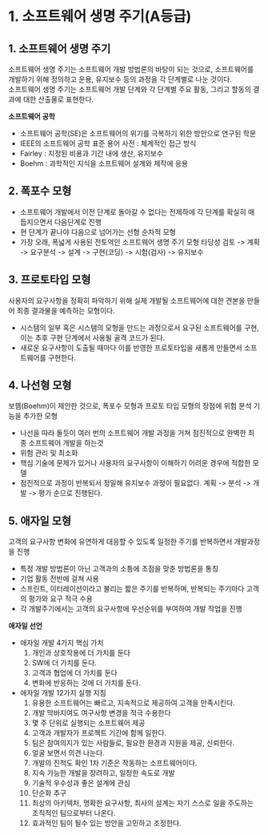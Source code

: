 # 1. 소프트웨어 생명 주기(A등급)
## 1. 소프트웨어 생명 주기
소프트웨어 생명 주기는 소프트웨어 개발 방법론의 바탕이 되는 것으로, 소프트웨어를 개발하기 위해 
정의하고 운용, 유지보수 등의 과정을 각 단계별로 나눈 것이다. <br>
소프트웨어 생명 주기는 소프트웨어 개발 단계와 각 단계별 주요 활동, 그리고 할동의 결과에 대한 산출물로
표현한다.

**소프트웨어 공학**

- 소프트웨어 공학(SE)은 소프트웨어의 위기를 극복하기 위한 방안으로 연구된 학문
- IEEE의 소프트웨어 공학 표준 용어 사전 : 체계적인 접근 방식
- Fairley : 지정된 비용과 기간 내에 생산, 유지보수
- Boehm : 과학적인 지식을 소프트웨어 설계와 제작에 응용

## 2. 폭포수 모형
- 소프트웨어 개발에서 이전 단계로 돌아갈 수 없다는 전제하에 각 단계를 확실히 매듭지으면서 다음단계로 진행
- 현 단계가 끝나야 다음으로 넘어가는 선형 순차적 모형
- 가장 오래, 폭넓게 사용된 전토억인 소프트웨어 생명 주기 모형
타당성 검토 -> 계획 -> 요구분석 -> 설계 -> 구현(코딩) -> 시험(검사) -> 유지보수

## 3. 프로토타입 모형
사용자의 요구사항을 정확히 파악하기 위해 실제 개발될 소프트웨어에 대한 견본을 만들어 최종 결과물을 예측하는 모형이다.

- 시스템의 일부 혹은 시스템의 모형을 만드는 과정으로서 요구된 소프트웨어를 구현, 이는 추후 구현 단계에서 사용될 골격 코드가 된다.
- 새로운 요구사항이 도출될 때마다 이를 반영한 프로토타입을 새롭게 만들면서 소프트웨어를 구현한다.

## 4. 나선형 모형
보헴(Boehm)이 제안한 것으로, 폭포수 모형과 프로토 타입 모형의 장점에 위험 분석 기능을 추가한 모형

- 나선을 따라 돌듯이 여러 번의 소프트웨어 개발 과정을 거쳐 점진적으로 완벽한 최종 소프트웨어 개발을 하는것
- 위험 관리 및 최소화
- 핵심 기술에 문제가 있거나 사용자의 요구사항이 이해하기 어려운 경우에 적합한 모델
- 점진적으로 과정이 반복되서 정밀해 유지보수 과정이 필요없다.
계획 -> 분석 -> 개발 -> 평가 순으로 진행된다.

## 5. 애자일 모형
고객의 요구사항 변화에 유연하게 대응할 수 있도록 일정한 주기를 반복하면서 개발과정을 진행

- 특정 개발 방법론이 아닌 고객과의 소틍에 초점을 맞춘 방법론을 통칭
- 기업 활동 전반에 걸쳐 사용
- 스프린트, 이터레이션이라고 불리는 짧은 주기를 반복하며, 반복되는 주기마다 고객의 평가와 요구 적극 수용
- 각 개발주기에서는 고객의 요구사항에 우선순위를 부여하여 개발 작업을 진행

**애자일 선언**
- 애자일 개발 4가지 핵심 가치
  1. 개인과 상호작용에 더 가치를 둔다
  2. SW에 더 가치를 둔다.
  3. 고객과 협업에 더 가치를 둔다
  4. 변화에 반응하는 것에 더 가치를 둔다.
- 애자일 개발 12가지 실행 지침
  1. 유용한 소프트웨어는 빠르고, 지속적으로 제공하여 고객을 만족시킨다.
  2. 개발 막바지여도 여구사항 변경을 적극 수용한다
  3. 몇 주 단위로 실행되는 소프트웨어 제공
  4. 고객과 개발자가 프로젝트 기간에 함께 일한다.
  5. 팀은 참여의지가 있는 사람들로, 필요한 환경과 지원을 제공, 신뢰한다.
  6. 얼굴 보면서 의견 나눈다.
  7. 개발의 진척도 확인 1차 기준은 작동하는 소프트웨어이다.
  8. 지속 가능한 개발을 장려하고, 일정한 속도로 개발
  9. 기술적 우수성과 좋은 설계에 관심
  10. 단순화 추구
  11. 최상의 아키텍처, 명확한 요구사항, 최사의 설계는 자기 스스로 일을 주도하는 조직적인 팀으로부터 나온다.
  12. 효과적인 팀이 될수 있는 방안을 고민하고 조정한다.

